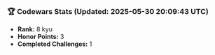 ### 🏆 Codewars Stats (Updated: 2025-05-30 20:09:43 UTC)

- **Rank:** 8 kyu
- **Honor Points:** 3
- **Completed Challenges:** 1
